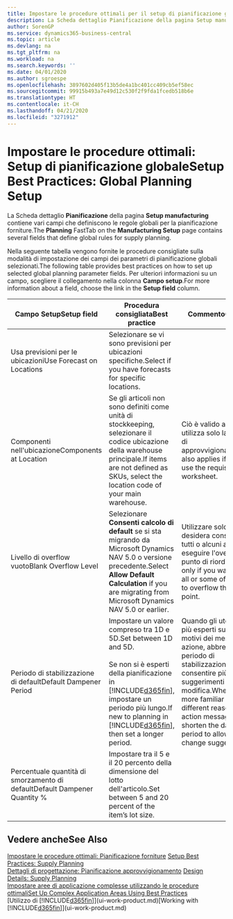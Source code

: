 ```yaml
---
title: Impostare le procedure ottimali per il setup di pianificazione globale | Microsoft Docs
description: La Scheda dettaglio Pianificazione della pagina Setup manufacturing contiene vari campi che definiscono le regole globali per la pianificazione forniture.
author: SorenGP
ms.service: dynamics365-business-central
ms.topic: article
ms.devlang: na
ms.tgt_pltfrm: na
ms.workload: na
ms.search.keywords: ''
ms.date: 04/01/2020
ms.author: sgroespe
ms.openlocfilehash: 3897602d405f13b5de4a1bc401cc409cb5ef58ec
ms.sourcegitcommit: 99915b493a7e49d12c530f2f9fda1fcedb518b6e
ms.translationtype: HT
ms.contentlocale: it-CH
ms.lasthandoff: 04/21/2020
ms.locfileid: "3271912"
---
```

# <a name="setup-best-practices-global-planning-setup"></a><span data-ttu-id="6f097-103">Impostare le procedure ottimali: Setup di pianificazione globale</span><span class="sxs-lookup"><span data-stu-id="6f097-103">Setup Best Practices: Global Planning Setup</span></span>
<span data-ttu-id="6f097-104">La Scheda dettaglio **Pianificazione** della pagina **Setup manufacturing** contiene vari campi che definiscono le regole globali per la pianificazione forniture.</span><span class="sxs-lookup"><span data-stu-id="6f097-104">The **Planning** FastTab on the **Manufacturing Setup** page contains several fields that define global rules for supply planning.</span></span>  

 <span data-ttu-id="6f097-105">Nella seguente tabella vengono fornite le procedure consigliate sulla modalità di impostazione dei campi dei parametri di pianificazione globali selezionati.</span><span class="sxs-lookup"><span data-stu-id="6f097-105">The following table provides best practices on how to set up selected global planning parameter fields.</span></span> <span data-ttu-id="6f097-106">Per ulteriori informazioni su un campo, scegliere il collegamento nella colonna **Campo setup**.</span><span class="sxs-lookup"><span data-stu-id="6f097-106">For more information about a field, choose the link in the **Setup field** column.</span></span>  

|<span data-ttu-id="6f097-107">Campo Setup</span><span class="sxs-lookup"><span data-stu-id="6f097-107">Setup field</span></span>|<span data-ttu-id="6f097-108">Procedura consigliata</span><span class="sxs-lookup"><span data-stu-id="6f097-108">Best practice</span></span>|<span data-ttu-id="6f097-109">Commento</span><span class="sxs-lookup"><span data-stu-id="6f097-109">Comment</span></span>|  
|-----------------|-------------------|-------------|  
|<span data-ttu-id="6f097-110">Usa previsioni per le ubicazioni</span><span class="sxs-lookup"><span data-stu-id="6f097-110">Use Forecast on Locations</span></span>|<span data-ttu-id="6f097-111">Selezionare se vi sono previsioni per ubicazioni specifiche.</span><span class="sxs-lookup"><span data-stu-id="6f097-111">Select if you have forecasts for specific locations.</span></span>||  
|<span data-ttu-id="6f097-112">Componenti nell'ubicazione</span><span class="sxs-lookup"><span data-stu-id="6f097-112">Components at Location</span></span>|<span data-ttu-id="6f097-113">Se gli articoli non sono definiti come unità di stockkeeping, selezionare il codice ubicazione della warehouse principale.</span><span class="sxs-lookup"><span data-stu-id="6f097-113">If items are not defined as SKUs, select the location code of your main warehouse.</span></span>|<span data-ttu-id="6f097-114">Ciò è valido anche se si utilizza solo la richiesta di approvvigionamento.</span><span class="sxs-lookup"><span data-stu-id="6f097-114">This also applies if you only use the requisition worksheet.</span></span>|  
|<span data-ttu-id="6f097-115">Livello di overflow vuoto</span><span class="sxs-lookup"><span data-stu-id="6f097-115">Blank Overflow Level</span></span>|<span data-ttu-id="6f097-116">Selezionare **Consenti calcolo di default** se si sta migrando da Microsoft Dynamics NAV 5.0 o versione precedente.</span><span class="sxs-lookup"><span data-stu-id="6f097-116">Select **Allow Default Calculation** if you are migrating from Microsoft Dynamics NAV 5.0 or earlier.</span></span>|<span data-ttu-id="6f097-117">Utilizzare solo se si desidera consentire a tutti o alcuni articoli di eseguire l'overflow del punto di riordino.</span><span class="sxs-lookup"><span data-stu-id="6f097-117">Use only if you want to allow all or some of your items to overflow the reorder point.</span></span>|  
|<span data-ttu-id="6f097-118">Periodo di stabilizzazione di default</span><span class="sxs-lookup"><span data-stu-id="6f097-118">Default Dampener Period</span></span>|<span data-ttu-id="6f097-119">Impostare un valore compreso tra 1D e 5D.</span><span class="sxs-lookup"><span data-stu-id="6f097-119">Set between 1D and 5D.</span></span><br /><br /> <span data-ttu-id="6f097-120">Se non si è esperti della pianificazione in [!INCLUDE[d365fin](includes/d365fin_md.md)], impostare un periodo più lungo.</span><span class="sxs-lookup"><span data-stu-id="6f097-120">If new to planning in [!INCLUDE[d365fin](includes/d365fin_md.md)], then set a longer period.</span></span>|<span data-ttu-id="6f097-121">Quando gli utenti sono più esperti sui diversi motivi dei messaggi di azione, abbreviare il periodo di stabilizzazione per consentire più suggerimenti di modifica.</span><span class="sxs-lookup"><span data-stu-id="6f097-121">When users are more familiar with the different reasons for action messages, then shorten the dampener period to allow more change suggestions.</span></span>|  
|<span data-ttu-id="6f097-122">Percentuale quantità di smorzamento di default</span><span class="sxs-lookup"><span data-stu-id="6f097-122">Default Dampener Quantity %</span></span>|<span data-ttu-id="6f097-123">Impostare tra il 5 e il 20 percento della dimensione del lotto dell'articolo.</span><span class="sxs-lookup"><span data-stu-id="6f097-123">Set between 5 and 20 percent of the item’s lot size.</span></span>||  

## <a name="see-also"></a><span data-ttu-id="6f097-124">Vedere anche</span><span class="sxs-lookup"><span data-stu-id="6f097-124">See Also</span></span>  
 <span data-ttu-id="6f097-125">[Impostare le procedure ottimali: Pianificazione forniture](setup-best-practices-supply-planning.md) </span><span class="sxs-lookup"><span data-stu-id="6f097-125">[Setup Best Practices: Supply Planning](setup-best-practices-supply-planning.md) </span></span>  
 <span data-ttu-id="6f097-126">[Dettagli di progettazione: Pianificazione approvvigionamento](design-details-supply-planning.md) </span><span class="sxs-lookup"><span data-stu-id="6f097-126">[Design Details: Supply Planning](design-details-supply-planning.md) </span></span>  
 [<span data-ttu-id="6f097-127">Impostare aree di applicazione complesse utilizzando le procedure ottimali</span><span class="sxs-lookup"><span data-stu-id="6f097-127">Set Up Complex Application Areas Using Best Practices</span></span>](set-up-complex-application-areas-using-best-practices.md)  
 <span data-ttu-id="6f097-128">[Utilizzo di [!INCLUDE[d365fin](includes/d365fin_md.md)]](ui-work-product.md)</span><span class="sxs-lookup"><span data-stu-id="6f097-128">[Working with [!INCLUDE[d365fin](includes/d365fin_md.md)]](ui-work-product.md)</span></span>
